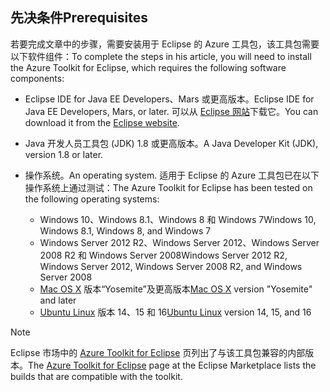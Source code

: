 ## <a name="prerequisites"></a><span data-ttu-id="9d8de-101">先决条件</span><span class="sxs-lookup"><span data-stu-id="9d8de-101">Prerequisites</span></span>
<span data-ttu-id="9d8de-102">若要完成文章中的步骤，需要安装用于 Eclipse 的 Azure 工具包，该工具包需要以下软件组件：</span><span class="sxs-lookup"><span data-stu-id="9d8de-102">To complete the steps in his article, you will need to install the Azure Toolkit for Eclipse, which requires the following software components:</span></span>

* <span data-ttu-id="9d8de-103">Eclipse IDE for Java EE Developers、Mars 或更高版本。</span><span class="sxs-lookup"><span data-stu-id="9d8de-103">Eclipse IDE for Java EE Developers, Mars, or later.</span></span> <span data-ttu-id="9d8de-104">可以从 [Eclipse 网站](http://www.eclipse.org/downloads/)下载它。</span><span class="sxs-lookup"><span data-stu-id="9d8de-104">You can download it from the [Eclipse website](http://www.eclipse.org/downloads/).</span></span>
* <span data-ttu-id="9d8de-105">Java 开发人员工具包 (JDK) 1.8 或更高版本。</span><span class="sxs-lookup"><span data-stu-id="9d8de-105">A Java Developer Kit (JDK), version 1.8 or later.</span></span>
* <span data-ttu-id="9d8de-106">操作系统。</span><span class="sxs-lookup"><span data-stu-id="9d8de-106">An operating system.</span></span> <span data-ttu-id="9d8de-107">适用于 Eclipse 的 Azure 工具包已在以下操作系统上通过测试：</span><span class="sxs-lookup"><span data-stu-id="9d8de-107">The Azure Toolkit for Eclipse has been tested on the following operating systems:</span></span>
  
  * <span data-ttu-id="9d8de-108">Windows 10、Windows 8.1、Windows 8 和 Windows 7</span><span class="sxs-lookup"><span data-stu-id="9d8de-108">Windows 10, Windows 8.1, Windows 8, and Windows 7</span></span>
  * <span data-ttu-id="9d8de-109">Windows Server 2012 R2、Windows Server 2012、Windows Server 2008 R2 和 Windows Server 2008</span><span class="sxs-lookup"><span data-stu-id="9d8de-109">Windows Server 2012 R2, Windows Server 2012, Windows Server 2008 R2, and Windows Server 2008</span></span>
  * <span data-ttu-id="9d8de-110">[Mac OS X](http://www.apple.com/osx) 版本“Yosemite”及更高版本</span><span class="sxs-lookup"><span data-stu-id="9d8de-110">[Mac OS X](http://www.apple.com/osx) version "Yosemite" and later</span></span>
  * <span data-ttu-id="9d8de-111">[Ubuntu Linux](http://www.ubuntu.com) 版本 14、15 和 16</span><span class="sxs-lookup"><span data-stu-id="9d8de-111">[Ubuntu Linux](http://www.ubuntu.com) version 14, 15, and 16</span></span>

> [!NOTE]
> 
> <span data-ttu-id="9d8de-112">Eclipse 市场中的 [Azure Toolkit for Eclipse](http://marketplace.eclipse.org/content/azure-toolkit-eclipse) 页列出了与该工具包兼容的内部版本。</span><span class="sxs-lookup"><span data-stu-id="9d8de-112">The [Azure Toolkit for Eclipse](http://marketplace.eclipse.org/content/azure-toolkit-eclipse) page at the Eclipse Marketplace lists the builds that are compatible with the toolkit.</span></span>
> 

<!--
> [!IMPORTANT]
> 
> If you are using the Azure Toolkit for Eclipse on Windows, the toolkit requires installing the Azure SDK 2.9.6 or later in order to use the Azure emulator. You have two options for installing the Azure SDK:
> 
> * You can download and install the Azure SDK by using the [Web Platform Installer (WebPI)](http://go.microsoft.com/fwlink/?LinkID=252838).
> * If you do not have the Azure SDK installed when you create your first Azure deployment project, you will be prompted to automatically download install the requisite version of the Azure SDK.
> 
> Note that the Azure SDK is required on Windows only.
> 
-->
